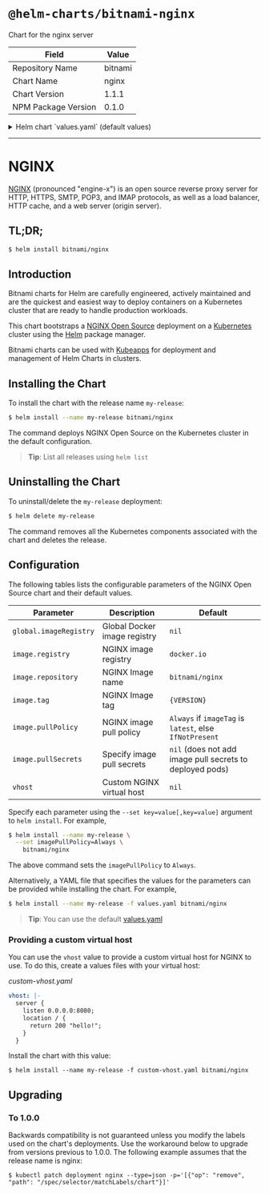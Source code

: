 # `@helm-charts/bitnami-nginx`

Chart for the nginx server

| Field               | Value   |
| ------------------- | ------- |
| Repository Name     | bitnami |
| Chart Name          | nginx   |
| Chart Version       | 1.1.1   |
| NPM Package Version | 0.1.0   |

<details>

<summary>Helm chart `values.yaml` (default values)</summary>

```yaml
## Global Docker image registry
## Please, note that this will override the image registry for all the images, including dependencies, configured to use the global value
##
# global:
#   imageRegistry:

## Bitnami NGINX image version
## ref: https://hub.docker.com/r/bitnami/nginx/tags/
##
image:
  registry: docker.io
  repository: bitnami/nginx
  tag: 1.14.0
  ## Specify a imagePullPolicy
  ## Defaults to 'Always' if image tag is 'latest', else set to 'IfNotPresent'
  ## ref: http://kubernetes.io/docs/user-guide/images/#pre-pulling-images
  ##
  pullPolicy: IfNotPresent
  ## Optionally specify an array of imagePullSecrets.
  ## Secrets must be manually created in the namespace.
  ## ref: https://kubernetes.io/docs/tasks/configure-pod-container/pull-image-private-registry/
  ##
  # pullSecrets:
  #   - myRegistrKeySecretName

## Kubernetes configuration
## For minikube, set this to NodePort, elsewhere use LoadBalancer
##
serviceType: LoadBalancer
# vhost: |-
#   # example PHP-FPM vhost
#   server {
#     listen 0.0.0.0:8080;
#     root /app;
#     location / {
#       index index.html index.php;
#     }
#     location ~ \.php$ {
#       fastcgi_pass phpfpm-server:9000;
#       fastcgi_index index.php;
#       include fastcgi.conf;
#     }
#   }
```

</details>

---

# NGINX

[NGINX](https://nginx.org) (pronounced "engine-x") is an open source reverse proxy server for HTTP, HTTPS, SMTP, POP3, and IMAP protocols, as well as a load balancer, HTTP cache, and a web server (origin server).

## TL;DR;

```bash
$ helm install bitnami/nginx
```

## Introduction

Bitnami charts for Helm are carefully engineered, actively maintained and are the quickest and easiest way to deploy containers on a Kubernetes cluster that are ready to handle production workloads.

This chart bootstraps a [NGINX Open Source](https://github.com/bitnami/bitnami-docker-nginx) deployment on a [Kubernetes](http://kubernetes.io) cluster using the [Helm](https://helm.sh) package manager.

Bitnami charts can be used with [Kubeapps](https://kubeapps.com/) for deployment and management of Helm Charts in clusters.

## Installing the Chart

To install the chart with the release name `my-release`:

```bash
$ helm install --name my-release bitnami/nginx
```

The command deploys NGINX Open Source on the Kubernetes cluster in the default configuration.

> **Tip**: List all releases using `helm list`

## Uninstalling the Chart

To uninstall/delete the `my-release` deployment:

```bash
$ helm delete my-release
```

The command removes all the Kubernetes components associated with the chart and deletes the release.

## Configuration

The following tables lists the configurable parameters of the NGINX Open Source chart and their default values.

| Parameter              | Description                  | Default                                                  |
| ---------------------- | ---------------------------- | -------------------------------------------------------- |
| `global.imageRegistry` | Global Docker image registry | `nil`                                                    |
| `image.registry`       | NGINX image registry         | `docker.io`                                              |
| `image.repository`     | NGINX Image name             | `bitnami/nginx`                                          |
| `image.tag`            | NGINX Image tag              | `{VERSION}`                                              |
| `image.pullPolicy`     | NGINX image pull policy      | `Always` if `imageTag` is `latest`, else `IfNotPresent`  |
| `image.pullSecrets`    | Specify image pull secrets   | `nil` (does not add image pull secrets to deployed pods) |
| `vhost`                | Custom NGINX virtual host    | `nil`                                                    |

Specify each parameter using the `--set key=value[,key=value]` argument to `helm install`. For example,

```bash
$ helm install --name my-release \
  --set imagePullPolicy=Always \
    bitnami/nginx
```

The above command sets the `imagePullPolicy` to `Always`.

Alternatively, a YAML file that specifies the values for the parameters can be provided while installing the chart. For example,

```bash
$ helm install --name my-release -f values.yaml bitnami/nginx
```

> **Tip**: You can use the default [values.yaml](values.yaml)

### Providing a custom virtual host

You can use the `vhost` value to provide a custom virtual host for NGINX to use.
To do this, create a values files with your virtual host:

_custom-vhost.yaml_

```yaml
vhost: |-
  server {
    listen 0.0.0.0:8080;
    location / {
      return 200 "hello!";
    }
  }
```

Install the chart with this value:

```console
$ helm install --name my-release -f custom-vhost.yaml bitnami/nginx
```

## Upgrading

### To 1.0.0

Backwards compatibility is not guaranteed unless you modify the labels used on the chart's deployments.
Use the workaround below to upgrade from versions previous to 1.0.0. The following example assumes that the release name is nginx:

```console
$ kubectl patch deployment nginx --type=json -p='[{"op": "remove", "path": "/spec/selector/matchLabels/chart"}]'
```
